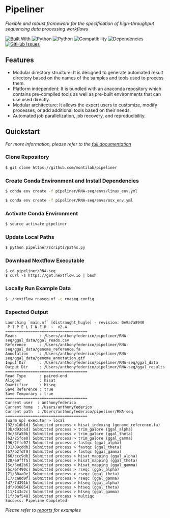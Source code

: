 # Pipeliner   
<i>Flexible and robust framework for the specification of high-throughput sequencing data processing workflows</i>    

[![Built With](https://img.shields.io/badge/Built%20With-Nextflow-brightgreen.svg)](https://www.nextflow.io/)
![Python](https://img.shields.io/badge/Pipeline-Python%202.7-blue.svg)
![Python](https://img.shields.io/badge/Web%20App-Python%203.6-blue.svg)
![Compatibility](https://img.shields.io/badge/Compatibility-Linux%20%2F%20OSX-orange.svg)
![Dependencies](https://img.shields.io/badge/dependencies-up%20to%20date-brightgreen.svg)
[![GitHub Issues](https://img.shields.io/github/issues/montilab/pipeliner.svg)](https://github.com/montilab/pipeliner/issues)

## Features   
* Modular directory structure: It is designed to generate automated result directory based on the names of the samples and tools used to process them.
* Platform independent: It is bundled with an anaconda repository which contains pre-compiled tools as well as pre-built environments that can use used directly.   
* Modular architecture: It allows the expert users to customize, modify processes, or add additional tools based on their needs.    
* Automated job parallelization, job recovery, and reproducibility.

## Quickstart
*For more information, please refer to the [full documentation](https://github.com/montilab/pipeliner/blob/master/docs/documentation.md)*

### Clone Repository
```bash
$ git clone https://github.com/montilab/pipeliner
```

### Create Conda Environment and Install Dependencies
```bash
$ conda env create -f pipeliner/RNA-seq/envs/linux_env.yml
```

```bash
$ conda env create -f pipeliner/RNA-seq/envs/osx_env.yml
```

### Activate Conda Environment
```bash
$ source activate pipeliner
```

### Update Local Paths
```bash
$ python pipeliner/scripts/paths.py
```

### Download Nextflow Executable
```
$ cd pipeliner/RNA-seq
$ curl -s https://get.nextflow.io | bash
```

### Locally Run Example Data
```bash
$ ./nextflow rnaseq.nf -c rnaseq.config
```

### Expected Output
```text
Launching `main.nf` [distraught_hugle] - revision: 0e9a7a8940
 P I P E L I N E R  ~  v2.4
====================================
Reads          : /Users/anthonyfederico/pipeliner/RNA-seq/ggal_data/ggal_reads.csv
Reference      : /Users/anthonyfederico/pipeliner/RNA-seq/ggal_data/genome_reference.fa
Annotation     : /Users/anthonyfederico/pipeliner/RNA-seq/ggal_data/genome_annotation.gtf
Input Dir      : /Users/anthonyfederico/pipeliner/RNA-seq/ggal_data
Output Dir     : /Users/anthonyfederico/pipeliner/RNA-seq/ggal_results
====================================
Read Type      : paired-end
Aligner        : hisat
Quantifier     : htseq
Save Reference : true
Save Temporary : true
====================================
Current user  : anthonyfederico
Current home  : /Users/anthonyfederico
Current path  : /Users/anthonyfederico/pipeliner/RNA-seq
====================================
[warm up] executor > local
[32/b1db1d] Submitted process > hisat_indexing (genome_reference.fa)
[3b/d93c6d] Submitted process > trim_galore (ggal_alpha)
[9c/3fa50b] Submitted process > trim_galore (ggal_theta)
[62/25fce0] Submitted process > trim_galore (ggal_gamma)
[96/2ffc07] Submitted process > fastqc (ggal_alpha)
[31/89cddb] Submitted process > fastqc (ggal_theta)
[57/b2fdf0] Submitted process > fastqc (ggal_gamma)
[66/ccc9db] Submitted process > hisat_mapping (ggal_alpha)
[28/69fff5] Submitted process > hisat_mapping (ggal_theta)
[5c/5ed2b6] Submitted process > hisat_mapping (ggal_gamma)
[bc/6f490c] Submitted process > rseqc (ggal_alpha)
[71/80aa9e] Submitted process > rseqc (ggal_theta)
[17/ca0d9f] Submitted process > rseqc (ggal_gamma)
[d7/7d391b] Submitted process > htseq (ggal_alpha)
[df/936854] Submitted process > htseq (ggal_theta)
[11/143c2c] Submitted process > htseq (ggal_gamma)
[1f/3af548] Submitted process > multiqc
Success: Pipeline Completed!
```

*Please refer to [reports](https://github.com/montilab/pipeliner/blob/master/docs/reports.md) for examples*

